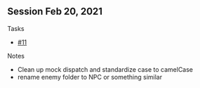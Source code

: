 ## Session Feb 20, 2021

Tasks
- [#11](https://github.com/tredfern/terminus/issues/11)




Notes
- Clean up mock dispatch and standardize case to camelCase
- rename enemy folder to NPC or something similar